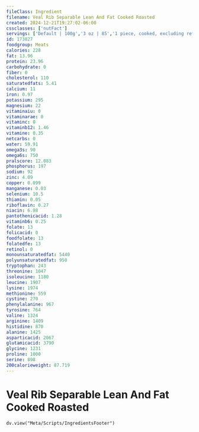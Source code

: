 ```yaml
---
fileClass: Ingredient
filename: Veal Rib Separable Lean And Fat Cooked Roasted
created: 2024-12-21T19:27:02-06:00
cssclasses: ['nutFact']
servings: ['Default | 100g','3 oz | 85','1 piece, cooked, excluding refuse (yield from 1 lb raw meat with refuse) | 240']
id: 173827
foodgroup: Meats
calories: 228
fat: 13.96
protein: 23.96
carbohydrate: 0
fiber: 0
cholesterol: 110
saturatedfats: 5.41
calcium: 11
iron: 0.97
potassium: 295
magnesium: 22
vitaminaiu: 0
vitaminarae: 0
vitaminc: 0
vitaminb12: 1.46
vitamine: 0.35
netcarbs: 0
water: 59.91
omega3s: 90
omega6s: 750
pralscore: 12.083
phosphorus: 197
sodium: 92
zinc: 4.09
copper: 0.099
manganese: 0.03
selenium: 10.5
thiamin: 0.05
riboflavin: 0.27
niacin: 6.98
pantothenicacid: 1.28
vitaminb6: 0.25
folate: 13
folicacid: 0
foodfolate: 13
folatedfe: 13
retinol: 0
monounsaturatedfat: 5440
polyunsaturatedfat: 950
tryptophan: 243
threonine: 1047
isoleucine: 1180
leucine: 1907
lysine: 1974
methionine: 559
cystine: 270
phenylalanine: 967
tyrosine: 764
valine: 1324
arginine: 1409
histidine: 870
alanine: 1425
asparticacid: 2067
glutamicacid: 3790
glycine: 1231
proline: 1000
serine: 898
200calorieweight: 87.719
---
```


# Veal Rib Separable Lean And Fat Cooked Roasted

```dataviewjs
dv.view("Meta/Scripts/IngredientsFooter")
```